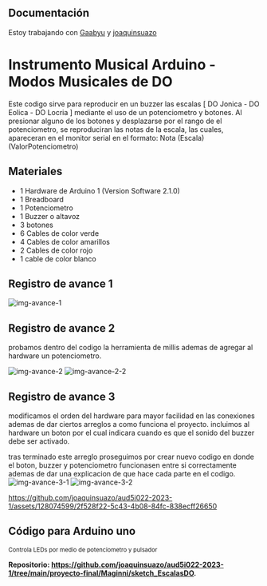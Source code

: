 ## Documentación
Estoy trabajando con [Gaabyu](http://github.com/Gaabyu) y [joaquinsuazo](http://github.com/joaquinsuazo)

# Instrumento Musical Arduino - Modos Musicales de DO

 Este codigo sirve para reproducir en un buzzer las escalas [ DO Jonica - DO Eolica - DO Locria ] mediante el uso de un potenciometro y botones. 
 Al presionar alguno de los botones y desplazarse por el rango de el potenciometro, se reproduciran las notas de la escala, las cuales, apareceran en el monitor serial en el formato: Nota (Escala) (ValorPotenciometro)

## Materiales
- 1 Hardware de Arduino 1 (Version Software 2.1.0)
- 1 Breadboard
- 1 Potenciometro
- 1 Buzzer o altavoz
- 3 botones
- 6 Cables de color verde
- 4 Cables de color amarillos
- 2 Cables de color rojo
- 1 cable de color blanco
  


## Registro de avance 1

![img-avance-1](https://github.com/joaquinsuazo/aud5i022-2023-1/assets/128074599/a9837f41-10f5-465a-be30-8447086e0375)


## Registro de avance 2

probamos dentro del codigo la herramienta de millis ademas de agregar al hardware un potenciometro.

![img-avance-2](https://github.com/joaquinsuazo/aud5i022-2023-1/assets/128074599/2b115492-26d6-4d89-b4f7-7c4652eb06d7)
![img-avance-2-2](https://github.com/joaquinsuazo/aud5i022-2023-1/assets/128074599/64d4b48d-371c-41c4-9298-8e387ddf04c9)


## Registro de avance 3

modificamos el orden del hardware para mayor facilidad en las conexiones ademas de dar ciertos arreglos a como funciona el proyecto. incluimos al hardware un boton por el cual indicara cuando es que el sonido del buzzer debe ser activado.

tras terminado este arreglo proseguimos por crear nuevo codigo en donde el boton, buzzer y potenciometro funcionasen entre si correctamente ademas de dar una explicacion de que hace cada parte en el codigo. 
![img-avance-3-1](https://github.com/joaquinsuazo/aud5i022-2023-1/assets/128074599/f5ed36e8-8d8b-4add-a7dd-c4acad701797)
![img-avance-3-2](https://github.com/joaquinsuazo/aud5i022-2023-1/assets/128074599/71bd7d5f-6671-4ec5-a15e-92347831090e)

https://github.com/joaquinsuazo/aud5i022-2023-1/assets/128074599/2f528f22-5c43-4b08-84fc-838ecff26650

## Código para Arduino uno <br /> 
<sub> Controla LEDs por medio de potenciometro y pulsador </sub>


**Repositorio: https://github.com/joaquinsuazo/aud5i022-2023-1/tree/main/proyecto-final/Maginni/sketch_EscalasDO.**









